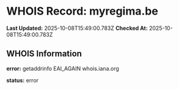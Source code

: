 # WHOIS Record: myregima.be

**Last Updated:** 2025-10-08T15:49:00.783Z
**Checked At:** 2025-10-08T15:49:00.783Z

## WHOIS Information

**error:** getaddrinfo EAI_AGAIN whois.iana.org

**status:** error


